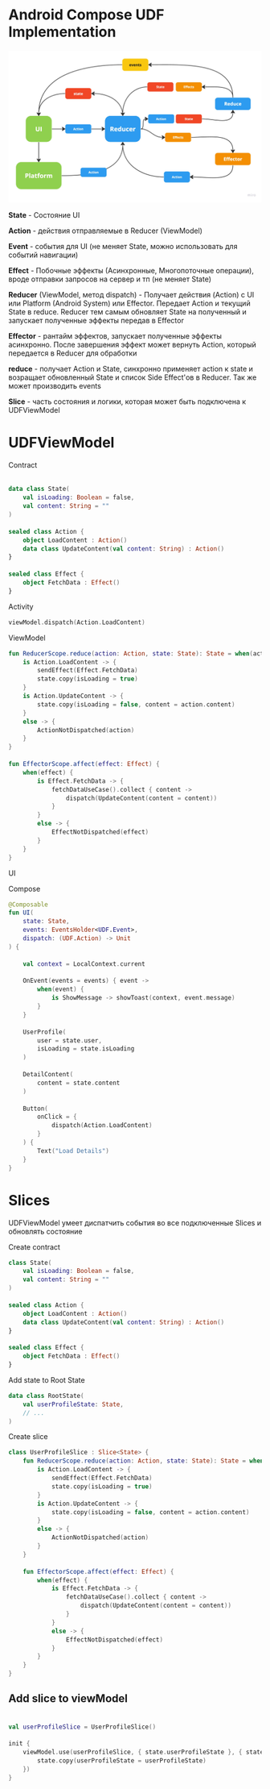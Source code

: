 # Android Compose UDF Implementation

![Work](screenshots/UDF.jpg)

**State** - Состояние UI

**Action** - действия отправляемые в Reducer (ViewModel)

**Event** - события для UI  (не меняет State, можно использовать для событий навигации)

**Effect** - Побочные эффекты (Асинхронные, Многопоточные операции), вроде отправки запросов на сервер и тп (не меняет State)

**Reducer** (ViewModel, метод dispatch) - Получает действия (Action) с UI или Platform (Android System) или Effector. Передает Action и текущий State в reduce. Reducer тем самым обновляет State на полученный и запускает полученные эффекты передав в Effector

**Effector** - рантайм эффектов, запускает полученные эффекты асинхронно. После завершения эффект может вернуть Action, который передается в Reducer для обработки

**reduce** - получает Action и State, синхронно применяет action к state и возращает обновленный State и список Side Effect'ов в Reducer. Так же может производить events

**Slice** - часть состояния и логики, которая может быть подключена к UDFViewModel

# UDFViewModel


Contract
```kotlin

data class State(
    val isLoading: Boolean = false,
    val content: String = ""
)

sealed class Action {
    object LoadContent : Action()
    data class UpdateContent(val content: String) : Action()
}

sealed class Effect {
    object FetchData : Effect()
}

```

Activity
```kotlin
viewModel.dispatch(Action.LoadContent)
```

ViewModel
```kotlin
fun ReducerScope.reduce(action: Action, state: State): State = when(action) {
    is Action.LoadContent -> {
        sendEffect(Effect.FetchData)
        state.copy(isLoading = true)
    }
    is Action.UpdateContent -> {
        state.copy(isLoading = false, content = action.content)
    }
    else -> {
        ActionNotDispatched(action)
    }
}

fun EffectorScope.affect(effect: Effect) {
    when(effect) {
        is Effect.FetchData -> {
            fetchDataUseCase().collect { content ->
                dispatch(UpdateContent(content = content))
            }
        }
        else -> {
            EffectNotDispatched(effect)
        }
    }
}
```

UI

Compose

```kotlin
@Composable 
fun UI(
    state: State,
    events: EventsHolder<UDF.Event>,
    dispatch: (UDF.Action) -> Unit
) {

    val context = LocalContext.current

    OnEvent(events = events) { event ->
        when(event) {
            is ShowMessage -> showToast(context, event.message)
        }
    }

    UserProfile(
        user = state.user,
        isLoading = state.isLoading
    )
    
    DetailContent(
        content = state.content
    )

    Button(
        onClick = {
            dispatch(Action.LoadContent)
        }
    ) {
        Text("Load Details")
    }
}
```

# Slices

UDFViewModel умеет диспатчить события во все подключенные Slices и обновлять состояние

Create contract
```kotlin
class State(
    val isLoading: Boolean = false,
    val content: String = ""
)

sealed class Action {
    object LoadContent : Action()
    data class UpdateContent(val content: String) : Action()
}

sealed class Effect {
    object FetchData : Effect()
}
```

Add state to Root State
```kotlin
data class RootState(
    val userProfileState: State,
    // ...
)
```

Create slice

```kotlin
class UserProfileSlice : Slice<State> {
    fun ReducerScope.reduce(action: Action, state: State): State = when(action) {
        is Action.LoadContent -> {
            sendEffect(Effect.FetchData)
            state.copy(isLoading = true)
        }
        is Action.UpdateContent -> {
            state.copy(isLoading = false, content = action.content)
        }
        else -> {
            ActionNotDispatched(action)
        }
    }
    
    fun EffectorScope.affect(effect: Effect) {
        when(effect) {
            is Effect.FetchData -> {
                fetchDataUseCase().collect { content ->
                    dispatch(UpdateContent(content = content))
                }
            }
            else -> {
                EffectNotDispatched(effect)
            }
        }
    }
}
```

## Add slice to viewModel

```kotlin

val userProfileSlice = UserProfileSlice()

init {
    viewModel.use(userProfileSlice, { state.userProfileState }, { state, userProfileState ->
        state.copy(userProfileState = userProfileState)
    })
}
```